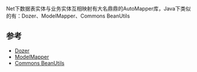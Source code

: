 Net下数据表实体与业务实体互相映射有大名鼎鼎的AutoMapper库，Java下类似的有：Dozer、ModelMapper、Commons BeanUtils

## 参考
* [Dozer](http://dozer.sourceforge.net/)
* [ModelMapper](https://lostechies.com/jimmybogard/2012/09/17/automapper-for-java/)
* [Commons BeanUtils](http://commons.apache.org/proper/commons-beanutils/)